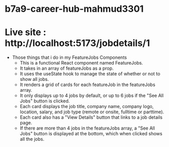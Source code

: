 # b7a9-career-hub-mahmud3301
# Live site : http://localhost:5173/jobdetails/1


* Those things that i do in my FeatureJobs Components
  - This is a functional React component named FeatureJobs.
  - It takes in an array of featureJobs as a prop.
  - It uses the useState hook to manage the state of whether or not to show all jobs.
  - It renders a grid of cards for each featureJob in the featureJobs array.
  - It only displays up to 4 jobs by default, or up to 6 jobs if the "See All Jobs" button is clicked.
  - Each card displays the job title, company name, company logo, location, salary, and job type (remote or onsite, fulltime or parttime).
  - Each card also has a "View Details" button that links to a job details page.
  - If there are more than 4 jobs in the featureJobs array, a "See All Jobs" button is displayed at the bottom, which when clicked shows all the jobs.